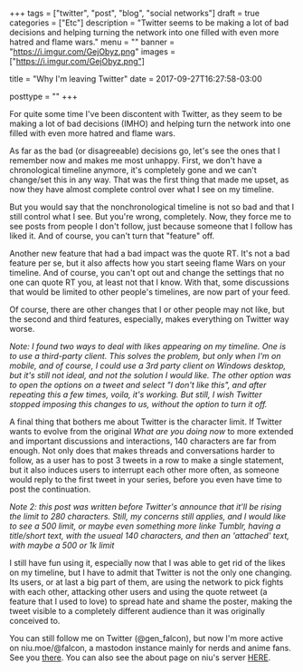 +++
tags = ["twitter", "post", "blog", "social networks"]
draft = true
categories = ["Etc"]
description = "Twitter seems to be making a lot of bad decisions and helping turning the network into one filled with even more hatred and flame wars."
menu = ""
banner = "https://i.imgur.com/GejObyz.png"
images = ["https://i.imgur.com/GejObyz.png"]

title = "Why I'm leaving Twitter"
date = 2017-09-27T16:27:58-03:00

posttype = ""
+++

For quite some time I've been discontent with Twitter, as they seem to be making a lot of bad decisions (IMHO) and helping turn the network into one filled with even more hatred and flame wars.

<!--more-->

As far as the bad (or disagreeable) decisions go, let's see the ones that I remember now and makes me most unhappy. First, we don't have a chronological timeline anymore, it's completely gone and we can't change/set this in any way. That was the first thing that made me upset, as now they have almost complete control over what I see on my timeline.

But you would say that the nonchronological timeline is not so bad and that I still control what I see. But you're wrong, completely. Now, they force me to see posts from people I don't follow, just because someone that I follow has liked it. And of course, you can't turn that "feature" off.

Another new feature that had a bad impact was the quote RT. It's not a bad feature per se, but it also affects how you start seeing flame Wars on your timeline. And of course, you can't opt out and change the settings that no one can quote RT you,  at least not that I know. With that, some discussions that would be limited to other people's timelines, are now part of your feed.

Of course, there are other changes that I or other people may not like, but the second and third features, especially, makes everything on Twitter way worse.

_Note: I found two ways to deal with likes appearing on my timeline. One is to use a third-party client. This solves the problem, but only when I'm on mobile, and of course, I could use a 3rd party client on Windows desktop, but it's still not ideal, and not the solution I would like. The other option was to open the options on a tweet and select "I don't like this", and after repeating this a few times, voila, it's working. But still, I wish Twitter stopped imposing this changes to us, without the option to turn it off._

A final thing that bothers me about Twitter is the character limit. If Twitter wants to evolve from the original *What are you doing now* to more extended and important discussions and interactions, 140 characters are far from enough. Not only does that makes threads and conversations harder to follow, as a user has to post 3 tweets in a row to make a single statement, but it also induces users to interrupt each other more often, as someone would reply to the first tweet in your series, before you even have time to post the continuation.

_Note 2: this post was written before Twitter's announce that it'll be rising the limit to 280 characters. Still, my concerns still applies, and I would like to see a 500 limit, or maybe even something more linke Tumblr, having a title/short text, with the usueal 140 characters, and then an 'attached' text, with maybe a 500 or 1k limit_

I still have fun using it, especially now that I was able to get rid of the likes on my timeline, but I have to admit that Twitter is not the only one changing. Its users, or at last a big part of them, are using the network to pick fights with each other, attacking other users and using the quote retweet (a feature that I used to love) to spread hate and shame the poster, making the tweet visible to a completely different audience than it was originally conceived to.

You can still follow me on Twitter (@gen_falcon), but now I'm more active on niu.moe/@falcon, a mastodon instance mainly for nerds and anime fans. See you [there](niu.moe/@falcon). You can also see the about page on niu's server [HERE](https://niu.moe/about/more).